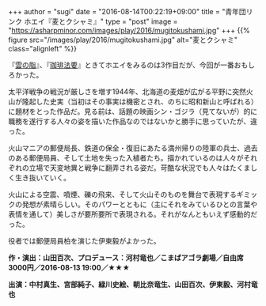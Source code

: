+++
author = "sugi"
date = "2016-08-14T00:22:19+09:00"
title = "青年団リンク ホエイ『麦とクシャミ』"
type = "post"
image = "https://asharpminor.com/images/play/2016/mugitokushami.jpg"
+++
{{% figure src="/images/play/2016/mugitokushami.jpg" alt="麦とクシャミ" class="alignleft" %}}

『[雲の脂](/play/5290/)』、『[珈琲法要](/play/2016-01-01-coffeehoyo/)』ときてホエイをみるのは3作目だが、今回が一番おもしろかった。

太平洋戦争の戦況が厳しさを増す1944年、北海道の麦畑が広がる平野に突然火山が隆起した史実（当初はその事実は機密とされ、のちに昭和新山と呼ばれる）に題材をとった作品だ。見る前は、話題の映画シン・ゴジラ（見てないが）的に職務を遂行する人々の姿を描いた作品なのではないかと勝手に思っていたが、違った。

火山マニアの郵便局長、鉄道の保全・復旧にあたる満州帰りの陸軍の兵士、過去のある郵便局員、そして土地を失った入植者たち。描かれているのは人々がそれぞれの立場で天変地異と戦争に翻弄される姿だ。苛酷な状況でも人々はたくましく生き抜いていく。

火山による空震、噴煙、礫の飛来、そして火山そのものを舞台で表現するギミックの発想が素晴らしい。そのパワーとともに（主にそれをみているひとの言葉や表情を通して）美しさが要所要所で表現される。それがなんともいえず感動的だった。

役者では郵便局員柏を演じた伊東毅がよかった。

**作・演出：山田百次、プロデュース：河村竜也／こまばアゴラ劇場／自由席3000円／2016-08-13 19:00／★★★**

**出演：中村真生、宮部純子、緑川史絵、朝比奈竜生、山田百次、伊東毅、河村竜也**

